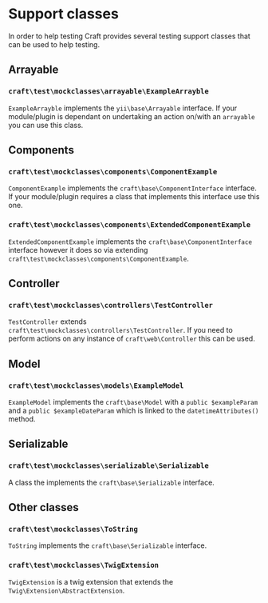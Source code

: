 # Support classes
In order to help testing Craft provides several testing support classes that can be used to help testing.

## Arrayable
### `craft\test\mockclasses\arrayable\ExampleArrayble`
`ExampleArrayble` implements the `yii\base\Arrayable` interface. If your module/plugin is dependant on undertaking an action on/with an `arrayable` you can use this class.

## Components
### `craft\test\mockclasses\components\ComponentExample`
`ComponentExample` implements the `craft\base\ComponentInterface` interface. If your module/plugin requires a class that implements this interface use this one.

### `craft\test\mockclasses\components\ExtendedComponentExample`
`ExtendedComponentExample` implements the `craft\base\ComponentInterface` interface however it does so via extending `craft\test\mockclasses\components\ComponentExample`.

## Controller
### `craft\test\mockclasses\controllers\TestController`
`TestController` extends `craft\test\mockclasses\controllers\TestController`. If you need to perform actions on any instance of `craft\web\Controller` this can be used.

## Model
### `craft\test\mockclasses\models\ExampleModel`
`ExampleModel` implements the `craft\base\Model` with a `public $exampleParam` and a `public $exampleDateParam` which is linked to the `datetimeAttributes()` method.

## Serializable
### `craft\test\mockclasses\serializable\Serializable`
A class the implements the `craft\base\Serializable` interface.


## Other classes
### `craft\test\mockclasses\ToString`
`ToString` implements the `craft\base\Serializable` interface.

### `craft\test\mockclasses\TwigExtension`
`TwigExtension` is a twig extension that extends the `Twig\Extension\AbstractExtension`.
 

